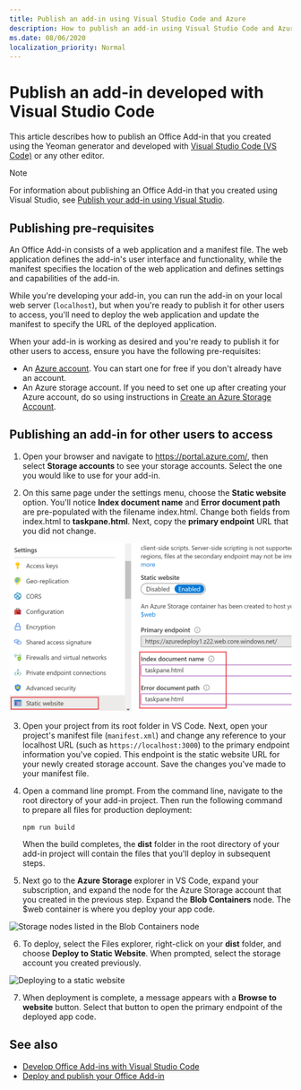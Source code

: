 ```yaml
---
title: Publish an add-in using Visual Studio Code and Azure
description: How to publish an add-in using Visual Studio Code and Azure Active Directory
ms.date: 08/06/2020
localization_priority: Normal
---
```


# Publish an add-in developed with Visual Studio Code

This article describes how to publish an Office Add-in that you created using the Yeoman generator and developed with [Visual Studio Code (VS Code)](https://code.visualstudio.com) or any other editor.

> [!NOTE]
> For information about publishing an Office Add-in that you created using Visual Studio, see [Publish your add-in using Visual Studio](package-your-add-in-using-visual-studio.md).

## Publishing pre-requisites

An Office Add-in consists of a web application and a manifest file. The web application defines the add-in's user interface and functionality, while the manifest specifies the location of the web application and defines settings and capabilities of the add-in.

While you're developing your add-in, you can run the add-in on your local web server (`localhost`), but when you're ready to publish it for other users to access, you'll need to deploy the web application and update the manifest to specify the URL of the deployed application.

When your add-in is working as desired and you're ready to publish it for other users to access, ensure you have the following pre-requisites:

- An [Azure account](https://azure.microsoft.com/free/). You can start one for free if you don't already have an account.
- An Azure storage account. If you need to set one up after creating your Azure account, do so using instructions in [Create an Azure Storage Account](/azure/developer/javascript/tutorial-vscode-static-website-node-03).

## Publishing an add-in for other users to access

1. Open your browser and navigate to https://portal.azure.com/, then select **Storage accounts** to see your storage accounts. Select the one you would like to use for your add-in.

2. On this same page under the settings menu, choose the **Static website** option. You'll notice **Index document name** and **Error document path** are pre-populated with the filename index.html. Change both fields from index.html to **taskpane.html**. Next, copy the **primary endpoint** URL that you did not change.

![Static website settings in Azure](../images/static-website-in-azure.png)

3. Open your project from its root folder in VS Code. Next, open your project's manifest file (`manifest.xml`) and change any reference to your localhost URL (such as `https://localhost:3000`) to the primary endpoint information you've copied. This endpoint is the static website URL for your newly created storage account. Save the changes you've made to your manifest file.

4. Open a command line prompt. From the command line, navigate to the root directory of your add-in project. Then run the following command to prepare all files for production deployment:

    ```command&nbsp;line
    npm run build
    ```

    When the build completes, the **dist** folder in the root directory of your add-in project will contain the files that you'll deploy in subsequent steps.

5. Next go to the **Azure Storage** explorer in VS Code, expand your subscription, and expand the node for the Azure Storage account that you created in the previous step. Expand the **Blob Containers** node. The $web container is where you deploy your app code.

![Storage nodes listed in the Blob Containers node](azure-storage-container.png)

6. To deploy, select the Files explorer, right-click on your **dist** folder, and choose **Deploy to Static Website**. When prompted, select the storage account you created previously.

![Deploying to a static website](deploy-to-static-website.png)

7. When deployment is complete, a message appears with a **Browse to website** button. Select that button to open the primary endpoint of the deployed app code.

## See also

- [Develop Office Add-ins with Visual Studio Code](../develop/develop-add-ins-vscode.md)
- [Deploy and publish your Office Add-in](../publish/publish.md)
